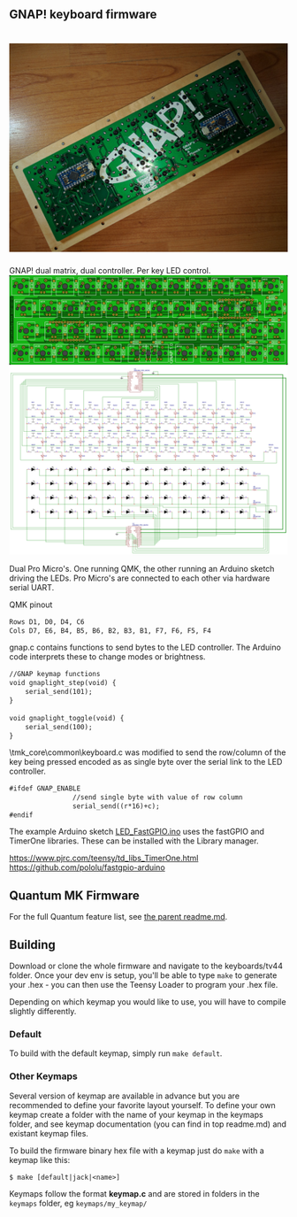 ## GNAP! keyboard firmware
![GNAP! 1.0 Assembled](GNAP.jpg)
======================
GNAP! dual matrix, dual controller. Per key LED control.
![GNAP! 1.0 PCB Front](pcb-front.png)
![GNAP! 1.0 PCB Schematic](schematic.png)

Dual Pro Micro's. One running QMK, the other running an Arduino sketch driving the LEDs. Pro Micro's are connected to each other via hardware serial UART.

QMK pinout

	Rows D1, D0, D4, C6 
	Cols D7, E6, B4, B5, B6, B2, B3, B1, F7, F6, F5, F4
	
gnap.c contains functions to send bytes to the LED controller. The Arduino code interprets these to change modes or brightness.

	//GNAP keymap functions
	void gnaplight_step(void) {
		serial_send(101);
	}
	
	void gnaplight_toggle(void) {
		serial_send(100);
	}

\tmk_core\common\keyboard.c was modified to send the row/column of the key being pressed encoded as as single byte over the serial link to the LED controller.

	#ifdef GNAP_ENABLE
					//send single byte with value of row column
                    serial_send((r*16)+c);
	#endif

The example Arduino sketch [LED_FastGPIO.ino](LED_FastGPIO.ino) uses the fastGPIO and TimerOne libraries. These can be installed with the Library manager.

https://www.pjrc.com/teensy/td_libs_TimerOne.html
https://github.com/pololu/fastgpio-arduino

## Quantum MK Firmware

For the full Quantum feature list, see [the parent readme.md](/doc/readme.md).

## Building

Download or clone the whole firmware and navigate to the keyboards/tv44 folder. Once your dev env is setup, you'll be able to type `make` to generate your .hex - you can then use the Teensy Loader to program your .hex file. 

Depending on which keymap you would like to use, you will have to compile slightly differently.

### Default

To build with the default keymap, simply run `make default`.

### Other Keymaps

Several version of keymap are available in advance but you are recommended to define your favorite layout yourself. To define your own keymap create a folder with the name of your keymap in the keymaps folder, and see keymap documentation (you can find in top readme.md) and existant keymap files.

To build the firmware binary hex file with a keymap just do `make` with a keymap like this:

```
$ make [default|jack|<name>]
```

Keymaps follow the format **__keymap.c__** and are stored in folders in the `keymaps` folder, eg `keymaps/my_keymap/`